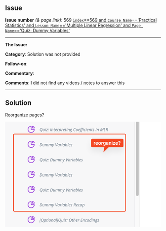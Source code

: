 ## Issue
**Issue number** _(& page link)_: 569 [`index`==569 and `Course Name`=='Practical Statistics' and `Lesson Name`=='Multiple Linear Regression' and `Page Name`=='Quiz: Dummy Variables'](https://mocha.udacity.com/programs/nd496-mentors-sandbox/en-us/construction/courses/545f4c46-ae54-4164-897e-4a0bb573302d/lessons/ls12053/pages/aa45e735-08a7-4762-b054-d3e9b9d6dbdf)
***

**The Issue:**

**Category**: Solution was not provided

**Follow-on**: 

**Commentary**: 

**Comments**: I did not find any videos / notes to answer this


***
## Solution

Reorganize pages?

<img style='width: 600px' src="./images/569.png"></img>